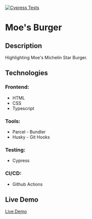 [![Cypress Tests](https://github.com/bocarw121/moes-burger/actions/workflows/test.yml/badge.svg)](https://github.com/bocarw121/moes-burger/actions/workflows/test.yml)

# Moe's Burger

## Description

Highlighting Moe's Michelin Star Burger.

## Technologies

### Frontend:

- HTML
- CSS
- Typescript

### Tools:

- Parcel - Bundler
- Husky - Git Hooks

### Testing:

- Cypress

### CI/CD:

- Github Actions

## Live Demo

[Live Demo](https://moes-burger.vercel.app/)
